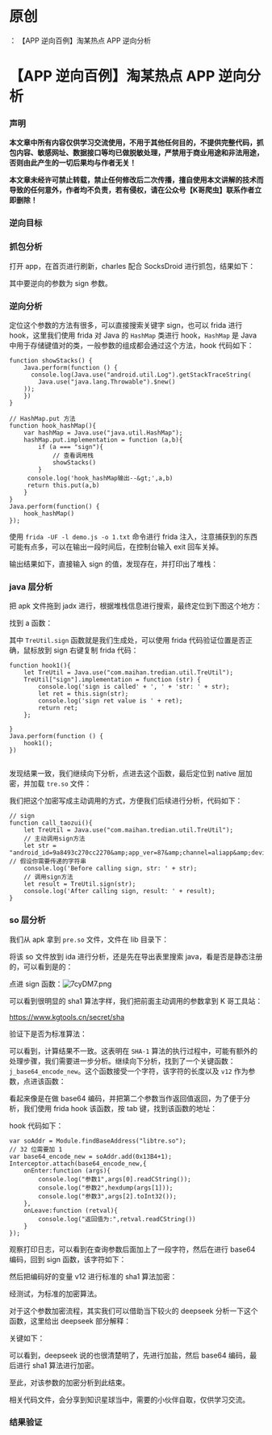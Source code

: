 # 原创
：  【APP 逆向百例】淘某热点 APP 逆向分析

# 【APP 逆向百例】淘某热点 APP 逆向分析

### 声明

**本文章中所有内容仅供学习交流使用，不用于其他任何目的，不提供完整代码，抓包内容、敏感网址、数据接口等均已做脱敏处理，严禁用于商业用途和非法用途，否则由此产生的一切后果均与作者无关！**

**本文章未经许可禁止转载，禁止任何修改后二次传播，擅自使用本文讲解的技术而导致的任何意外，作者均不负责，若有侵权，请在公众号【K哥爬虫】联系作者立即删除！**

### 逆向目标

### 抓包分析

打开 app，在首页进行刷新，charles 配合 SocksDroid 进行抓包，结果如下：

其中要逆向的参数为 sign 参数。

### 逆向分析

定位这个参数的方法有很多，可以直接搜索关键字 sign，也可以 frida 进行 hook，这里我们使用 frida 对 Java 的 `HashMap` 类进行 hook，`HashMap` 是 Java 中用于存储键值对的类，一般参数的组成都会通过这个方法，hook 代码如下：

```
function showStacks() {
    Java.perform(function () {
      console.log(Java.use("android.util.Log").getStackTraceString(
        Java.use("java.lang.Throwable").$new()
    ));
	})
}

// HashMap.put 方法
function hook_hashMap(){
    var hashMap = Java.use("java.util.HashMap");
    hashMap.put.implementation = function (a,b){
        if (a === "sign"){
            // 查看调用栈
            showStacks()
        }
     console.log('hook_hashMap输出--&gt;',a,b)
     return this.put(a,b)
    }
}
Java.perform(function() {
    hook_hashMap()
});

```

使用 `frida -UF -l demo.js -o 1.txt` 命令进行 frida 注入，注意捕获到的东西可能有点多，可以在输出一段时间后，在控制台输入 exit 回车关掉。

输出结果如下，直接输入 sign 的值，发现存在，并打印出了堆栈：

### java 层分析

把 apk 文件拖到 jadx 进行，根据堆栈信息进行搜索，最终定位到下图这个地方：

找到 a 函数：

其中 `TreUtil.sign` 函数就是我们生成处，可以使用 frida 代码验证位置是否正确，鼠标放到 sign 右键复制 frida 代码：

```
function hook1(){
    let TreUtil = Java.use("com.maihan.tredian.util.TreUtil");
    TreUtil["sign"].implementation = function (str) {
        console.log('sign is called' + ', ' + 'str: ' + str);
        let ret = this.sign(str);
        console.log('sign ret value is ' + ret);
        return ret;
    };

}
Java.perform(function () {
    hook1();
})


```

发现结果一致，我们继续向下分析，点进去这个函数，最后定位到 native 层加密，并加载 `tre.so` 文件：

我们把这个加密写成主动调用的方式，方便我们后续进行分析，代码如下：

```
// sign
function call_taozui(){
    let TreUtil = Java.use("com.maihan.tredian.util.TreUtil");
    // 主动调用sign方法
    let str = "android_id=9a8493c270cc2270&amp;app_ver=87&amp;channel=aliapp&amp;device_id=5e9bdbbc3bc779c18511c1bb26351dad&amp;device_udid=8f6e2b8cf3b2e3c36db8dea8368d7305&amp;first_time=1706003627&amp;from=app&amp;last_time=1695744000&amp;limit=8&amp;mac=0E:D8:C1:64:25:37&amp;nonce=4vlwb71740715028559&amp;os_ver_code=30&amp;system=1&amp;timestamp=1740715028&amp;with_super=0&amp;with_video=1";  // 假设你需要传递的字符串
    console.log('Before calling sign, str: ' + str);
    // 调用sign方法
    let result = TreUtil.sign(str);
    console.log('After calling sign, result: ' + result);
}

```

### so 层分析

我们从 apk 拿到 `pre.so` 文件，文件在 lib 目录下：

将该 so 文件放到 ida 进行分析，还是先在导出表里搜索 java，看是否是静态注册的，可以看到是的：

点进 sign 函数：<img alt="7cyDM7.png" src="https://i-blog.csdnimg.cn/img_convert/c5e478f944dca2c50e8fcaed8e07dfe9.png"/>

可以看到很明显的 sha1 算法字样，我们把前面主动调用的参数拿到 K 哥工具站：

> 
https://www.kgtools.cn/secret/sha


验证下是否为标准算法：

可以看到，计算结果不一致。这表明在 `SHA-1` 算法的执行过程中，可能有额外的处理步骤，我们需要进一步分析。继续向下分析，找到了一个关键函数：`j_base64_encode_new`。这个函数接受一个字符，该字符的长度以及 `v12` 作为参数，点进该函数：

看起来像是在做 base64 编码，并把第二个参数当作返回值返回，为了便于分析，我们使用 frida hook 该函数，按 tab 键，找到该函数的地址：

hook 代码如下：

```
var soAddr = Module.findBaseAddress("libtre.so");
// 32 位需要加 1 
var base64_encode_new = soAddr.add(0x13B4+1);
Interceptor.attach(base64_encode_new,{
    onEnter:function (args){
        console.log("参数1",args[0].readCString());
        console.log("参数2",hexdump(args[1]));
        console.log("参数3",args[2].toInt32());
    },
    onLeave:function (retval){
        console.log("返回值为:",retval.readCString())
    }
});

```

观察打印日志，可以看到在查询参数后面加上了一段字符，然后在进行 base64 编码，回到 sign 函数，该字符如下：

然后把编码好的变量 v12 进行标准的 sha1 算法加密：

经测试，为标准的加密算法。

对于这个参数加密流程，其实我们可以借助当下较火的 deepseek 分析一下这个函数，这里给出 deepseek 部分解释：

关键如下：

可以看到，deepseek 说的也很清楚明了，先进行加盐，然后 base64 编码，最后进行 sha1 算法进行加密。

至此，对该参数的加密分析到此结束。

相关代码文件，会分享到知识星球当中，需要的小伙伴自取，仅供学习交流。

### 结果验证
